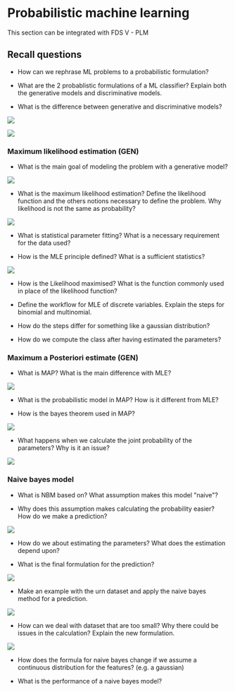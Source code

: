 # Probabilistic machine learning

This section can be integrated with FDS V - PLM

## Recall questions

- How can we rephrase ML problems to a probabilistic formulation?

- What are the 2 probablistic formulations of a ML classifier? Explain both the generative models and discriminative models.

- What is the difference between generative and discriminative models?

![](../../..//ML/pml2.png)

![](../../..//ML/pml1.png)

### Maximum likelihood estimation (GEN)

- What is the main goal of modeling the problem with a generative model? 
  
![](../../..//ML/pml3.png)

- What is the maximum likelihood estimation? Define the likelihood function and the others notions necessary to define the problem. Why likelihood is not the same as probability?
  
![](../../..//ML/pml4.png)

- What is statistical parameter fitting? What is a necessary requirement for the data used?

- How is the MLE principle defined?  What is a sufficient statistics?

![](../../..//ML/pml5.png)

- How is the Likelihood maximised? What is the function commonly used in place of the likelihood function?

- Define the workflow for MLE of discrete variables. Explain the steps for binomial and multinomial.

- How do the steps differ for something like a gaussian distribution?

- How do we compute the class after having estimated the parameters?

### Maximum a Posteriori estimate (GEN)

- What is MAP? What is the main difference with MLE?

![](../../..//ML/pml9.png)

- What is the probabilistic model in MAP? How is it different from MLE?

- How is the bayes theorem used in MAP?
  
![](../../..//ML/pml10.png)

- What happens when we calculate the joint probability of the parameters? Why is it an issue?

![](../../..//ML/pml11.png)

### Naive bayes model 

- What is NBM based on? What assumption makes this model "naive"?

- Why does this assumption makes calculating the probability easier? How do we make a prediction?

![](../../..//ML/pml6.png)

- How do we about estimating the parameters? What does the estimation depend upon?

- What is the final formulation for the prediction?

![](../../..//ML/pml12.png)

- Make an example with the urn dataset and apply the naive bayes method for a prediction.

![](../../..//ML/pml7.png)

- How can we deal with dataset that are too small? Why there could be issues in the calculation? Explain the new formulation.

![](../../..//ML/pml8.png)

- How does the formula for naive bayes change if we assume a continuous distribution for the features? (e.g. a gaussian)

- What is the performance of a naive bayes model?